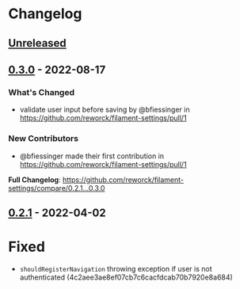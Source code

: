 # Changelog

## [Unreleased](https://github.com/org/repo/compare/0.3.0...main)

## [0.3.0](https://github.com/org/repo/compare/0.2.1...0.3.0) - 2022-08-17

### What's Changed

- validate user input before saving by @bfiessinger in https://github.com/reworck/filament-settings/pull/1

### New Contributors

- @bfiessinger made their first contribution in https://github.com/reworck/filament-settings/pull/1

**Full Changelog**: https://github.com/reworck/filament-settings/compare/0.2.1...0.3.0

## [0.2.1](https://github.com/org/repo/compare/0.2.0...0.2.1) - 2022-04-02

# Fixed

- `shouldRegisterNavigation` throwing exception if user is not authenticated (4c2aee3ae8ef07cb7c6cacfdcab70b7920e8a684)
